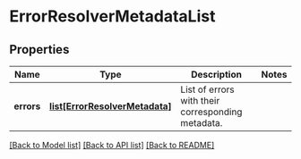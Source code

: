 # ErrorResolverMetadataList

## Properties
Name | Type | Description | Notes
------------ | ------------- | ------------- | -------------
**errors** | [**list[ErrorResolverMetadata]**](ErrorResolverMetadata.md) | List of errors with their corresponding metadata. | 

[[Back to Model list]](../README.md#documentation-for-models) [[Back to API list]](../README.md#documentation-for-api-endpoints) [[Back to README]](../README.md)

